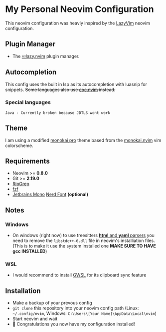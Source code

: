 # My Personal Neovim Configuration
This neovim configuration was heavly inspired by the [LazyVim](https://github.com/LazyVim/LazyVim) neovim configuration.

## Plugin Manager
- The [💤lazy.nvim](https://github.com/folke/lazy.nvim) plugin manager.

## Autocompletion
This config uses the built in lsp as its autocompletion with luasnip for snippets. ~~Some languages also
use [coc.nvim](https://github.com/neoclide/coc.nvim) instead.~~

### Special languages
```
Java - Currently broken because JDTLS wont work
```

## Theme
I am using a modified [monokai pro](https://monokai.pro/) theme based from the
[monokai.nvim](https://github.com/tanvirtin/monokai.nvim) vim colorscheme.

## Requirements
- Neovim >= **0.8.0**
- Git >= **2.19.0**
- [RipGrep](https://github.com/BurntSushi/ripgrep)
- [fzf](https://github.com/junegunn/fzf)
- [Jetbrains Mono](https://www.jetbrains.com/lp/mono/) [Nerd Font](https://github.com/ryanoasis/nerd-fonts/tree/master/patched-fonts/JetBrainsMono) **(optional)**

## Notes

### Windows
- On windows (right now) to use treesitters [**html** and **yaml** parsers](https://github.com/nvim-treesitter/nvim-treesitter/issues/3587)
you need to remove the `libstdc++-6.dll`
file in neovim's installiation files. (This is to make it use the system installed one **MAKE SURE TO HAVE gcc INSTALLED**)

### WSL
- I would recommend to install [GWSL](https://opticos.github.io/gwsl/) for its clipboard sync feature

## Installation

- Make a backup of your prevous config
- `git clone` this repository into your neovim config path (Linux: `~/.config/nvim`, Windows: `C:\Users\[Your Name]\AppData\Local\nvim`)
- Start neovim and wait
- 🎉 Congratulations you now have my configuration installed!
